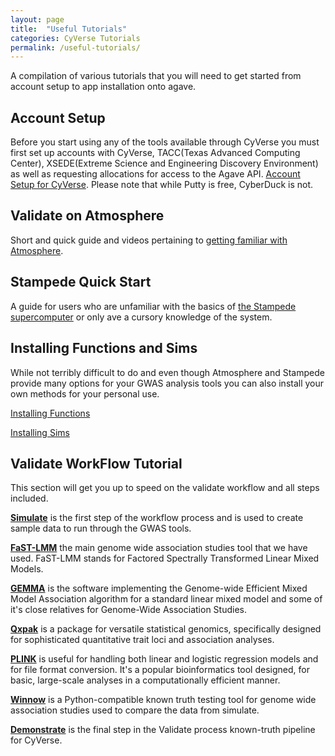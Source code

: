 ```yaml
---
layout: page
title:  "Useful Tutorials"
categories: CyVerse Tutorials
permalink: /useful-tutorials/
---
```


A compilation of various tutorials that you will need to get started from account setup to app installation onto agave.

## **Account Setup**

Before you start using any of the tools available through CyVerse you must first set up accounts with CyVerse, TACC(Texas Advanced Computing Center), XSEDE(Extreme Science and Engineering Discovery Environment) as well as requesting allocations for access to the Agave API.       [Account Setup for CyVerse](https://github.com/UNCW-iPlant/Quickstart-guide/blob/master/docs/Account-setup.md). Please note that while Putty is free, CyberDuck is not.

## **Validate on Atmosphere**

Short and quick guide and videos pertaining to [getting familiar with Atmosphere](https://github.com/UNCW-iPlant/Quickstart-guide/blob/master/docs/Validate%20on%20Atmosphere.md).

## **Stampede Quick Start**

A guide for users who are unfamiliar with the basics of [the Stampede supercomputer](https://github.com/UNCW-iPlant/Quickstart-guide/blob/master/docs/Stampede-guide.md) or only ave a cursory knowledge of the system.

## **Installing Functions and Sims**

While not terribly difficult to do and even though Atmosphere and Stampede provide many options for your GWAS analysis tools you can also install your own methods for your personal use.
 
[Installing Functions](https://github.com/UNCW-iPlant/Quickstart-guide/blob/master/docs/Your%20functions.md)

[Installing Sims](https://github.com/UNCW-iPlant/Quickstart-guide/blob/master/docs/Your%20sims.md)

## **Validate WorkFlow Tutorial**

This section will get you up to speed on the validate workflow and all steps included. 

[**Simulate**](https://github.com/UNCW-iPlant/Quickstart-guide/blob/master/docs/Simulate.md) is the first step of the workflow process and is used to create sample data to run through the GWAS tools. 

[**FaST-LMM**](https://github.com/UNCW-iPlant/Quickstart-guide/blob/master/docs/FaST-LMM%20Docs.md) the main genome wide association studies tool that we have used. FaST-LMM stands for Factored Spectrally Transformed Linear Mixed Models. 

[**GEMMA**](https://github.com/UNCW-iPlant/Quickstart-guide/blob/master/docs/GEMMA%20Doc.md) is the software implementing the Genome-wide Efficient Mixed Model Association algorithm for a standard linear mixed model and some of it's close relatives for Genome-Wide Association Studies.

[**Qxpak**](https://github.com/UNCW-iPlant/Quickstart-guide/blob/master/docs/Qxpak.md) is a package for versatile statistical genomics, specifically designed for sophisticated quantitative trait loci and association analyses. 

[**PLINK**](https://github.com/UNCW-iPlant/Quickstart-guide/blob/master/docs/PLINK.md) is useful for handling both linear and logistic regression models and for file format conversion. It's a popular bioinformatics tool designed, for basic, large-scale analyses in a computationally efficient manner.   

[**Winnow**](https://github.com/UNCW-iPlant/Quickstart-guide/blob/master/docs/Winnow.md) is a Python-compatible known truth testing tool for genome wide association studies used to compare the data from simulate.

[**Demonstrate**](https://github.com/UNCW-iPlant/Quickstart-guide/blob/master/docs/Demonstrate.md) is the final step in the Validate process known-truth pipeline for CyVerse.
